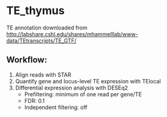 # TE_thymus

TE annotation downloaded from http://labshare.cshl.edu/shares/mhammelllab/www-data/TEtranscripts/TE_GTF/

## Workflow:

1. Align reads with STAR
2. Quantify gene and locus-level TE expression with TElocal
3. Differential expression analysis with DESEq2
    + Prefiltering: minimum of one read per gene/TE
    + FDR: 0.1
    + Independent filtering: off